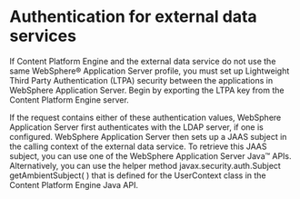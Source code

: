 # Authentication for external data services

If Content Platform Engine and
the external data service do not use the same WebSphere® Application
Server profile, you must set up
Lightweight Third Party Authentication (LTPA) security between the
applications in WebSphere Application
Server.
Begin by exporting the LTPA key from the Content Platform Engine server.

If the request contains either of these authentication values, WebSphere Application
Server first authenticates with
the LDAP server, if one is configured. WebSphere Application
Server then sets up a JAAS subject
in the calling context of the external data service. To retrieve this
JAAS subject, you can use one of the WebSphere Application
Server Java™ APIs. Alternatively, you can use the helper
method javax.security.auth.Subject getAmbientSubject( ) that
is defined for the UserContext class in the Content Platform Engine Java API.